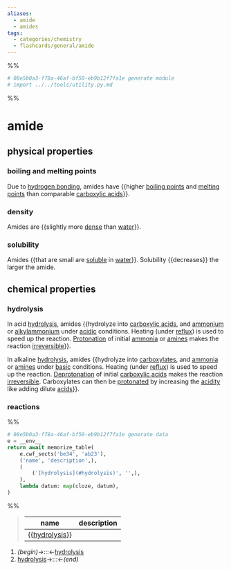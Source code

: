 ```yaml
---
aliases:
  - amide
  - amides
tags:
  - categories/chemistry
  - flashcards/general/amide
---
```


%%
```Python
# 08e5b0a3-f78a-46af-bf50-eb9b12f7fa1e generate module
# import ../../tools/utility.py.md
```
%%

# amide

## physical properties

### boiling and melting points

Due to [hydrogen bonding](hydrogen%20bond.md), amides have {{higher [boiling points](boiling%20point.md) and [melting points](melting%20point.md) than comparable [carboxylic acids](carboxylic%20acid.md)}}.

### density

Amides are {{slightly more [dense](density.md) than [water](water.md)}}.

### solubility

Amides {{that are small are [soluble](solubility.md) in [water](water.md)}}. Solubility {{decreases}} the larger the amide.

## chemical properties

### hydrolysis

In acid [hydrolysis](hydrolysis.md), amides {{hydrolyze into [carboxylic acids](carboxylic%20acid.md), and [ammonium](ammonium.md) or [alkylammonium](alkylammonium.md) under [acidic](acid.md) conditions. Heating (under [reflux](reflux.md)) is used to speed up the reaction. [Protonation](protonation.md) of initial [ammonia](ammonia.md) or [amines](amine.md) makes the reaction [irreversible](reversible%20reaction.md)}}.

In alkaline [hydrolysis](hydrolysis.md), amides {{hydrolyze into [carboxylates](carboxylate.md), and [ammonia](ammonia.md) or [amines](amine.md) under [basic](base%20(chemistry).md) conditions. Heating (under [reflux](reflux.md)) is used to speed up the reaction. [Deprotonation](deprotonation.md) of initial [carboxylic acids](carboxylic%20acid.md) makes the reaction [irreversible](reversible%20reaction.md). Carboxylates can then be [protonated](protonation.md) by increasing the [acidity](pH.md) like adding dilute [acids](acid.md)}}.

### reactions

%%
```Python
# 08e5b0a3-f78a-46af-bf50-eb9b12f7fa1e generate data
e = __env__
return await memorize_table(
	e.cwf_sects('be34', 'ab23'),
	('name', 'description',),
	(
		('[hydrolysis](#hydrolysis)', '',),
	),
	lambda datum: map(cloze, datum),
)
```
%%

<!--08e5b0a3-f78a-46af-bf50-eb9b12f7fa1e generate section="be34"--><!-- The following content is generated at 2023-04-07T00:25:31.854161+08:00. Any edits will be overridden! -->

> | name | description |
> |-|-|
> | {{[hydrolysis](#hydrolysis)}} |  |

<!--/08e5b0a3-f78a-46af-bf50-eb9b12f7fa1e-->

<!--08e5b0a3-f78a-46af-bf50-eb9b12f7fa1e generate section="ab23"--><!-- The following content is generated at 2023-04-07T00:25:31.881054+08:00. Any edits will be overridden! -->

1. _(begin)_→:::←[hydrolysis](#hydrolysis)
2. [hydrolysis](#hydrolysis)→:::←_(end)_

<!--/08e5b0a3-f78a-46af-bf50-eb9b12f7fa1e-->
